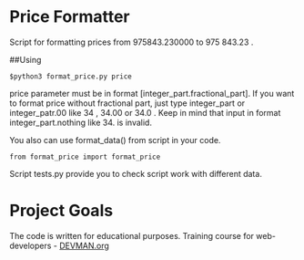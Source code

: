 # Price Formatter

Script for formatting prices from 975843.230000 to 975 843.23 .

##Using

    $python3 format_price.py price
    
price parameter must be in format [integer_part.fractional_part]. If you want to format price without fractional part, just type integer_part or integer_patr.00 like 34 , 34.00 or 34.0 . Keep in mind that input in format integer_part.nothing like 34. is invalid.

You also can use format_data() from script in your code.
    
    from format_price import format_price
    
Script tests.py provide you to check script work with different data.
  

# Project Goals

The code is written for educational purposes. Training course for web-developers - [DEVMAN.org](https://devman.org)
